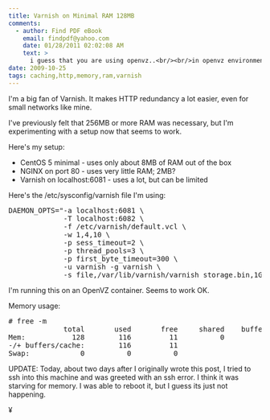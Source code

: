 ```yaml
---
title: Varnish on Minimal RAM 128MB 
comments:
  - author: Find PDF eBook
    email: findpdf@yahoo.com
    date: 01/28/2011 02:02:08 AM
    text: >
      i guess that you are using openvz..<br/><br/>in openvz environment, varnish can eat all of your RAM. so, i created a simple cron shell to restart the varnish after it reach amount of memory.<br/><br/>vmem=$(ps aux | grep varnish | grep nobody | awk '{print $6}')<br/><br/>if [ $vmem -ge 10000 ] ; then<br/>	/etc/init.d/varnish restart<br/>	logger -s "varnish memory $vmem"<br/>fi<br/><br/>echo "varnish current memory $vmem KB"
date: 2009-10-25
tags: caching,http,memory,ram,varnish
---
```

I'm a big fan of Varnish. It makes HTTP redundancy a lot easier, even for small networks like mine.

I've previously felt that 256MB or more RAM was necessary, but I'm experimenting with a setup now that seems to work.

Here's my setup:

* CentOS 5 minimal - uses only about 8MB of RAM out of the box
* NGINX on port 80 - uses very little RAM; 2MB?
* Varnish on localhost:6081 - uses a lot, but can be limited

Here's the /etc/sysconfig/varnish file I'm using:

<pre class="sh_sh">
DAEMON_OPTS="-a localhost:6081 \
             -T localhost:6082 \
             -f /etc/varnish/default.vcl \
             -w 1,4,10 \
             -p sess_timeout=2 \
             -p thread_pools=3 \
             -p first_byte_timeout=300 \
             -u varnish -g varnish \
             -s file,/var/lib/varnish/varnish_storage.bin,1G"
</pre>

I'm running this on an OpenVZ container. Seems to work OK.

Memory usage:
<pre class="sh_sh">
# free -m
             total       used       free     shared    buffers     cached
Mem:           128        116         11          0          0          0
-/+ buffers/cache:        116         11
Swap:            0          0          0
</pre>

UPDATE: Today, about two days after I originally wrote this post, I tried to ssh into this machine and was greeted with an ssh error. I think it was starving for memory. I was able to reboot it, but I guess its just not happening.

¥

